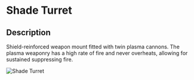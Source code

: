 # Shade Turret

## Description

Shield-reinforced weapon mount fitted with twin plasma cannons. The plasma weaponry has a high rate of fire and never overheats, allowing for sustained suppressing fire.

![Shade Turret](../../../.gitbook/assets/images/objects/gameplay/vehicles/shade-turret.png)
